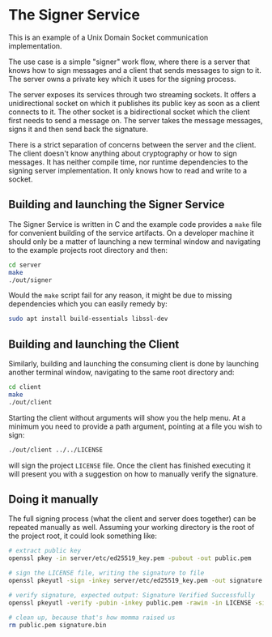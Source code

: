 # The Signer Service
This is an example of a Unix Domain Socket communication implementation.

The use case is a simple "signer" work flow, where there is a server that knows how to sign messages and a client that sends messages to sign to it. The server owns a private key which it uses for the signing process.

The server exposes its services through two streaming sockets. It offers a unidirectional socket on which it publishes its public key as soon as a client connects to it. The other socket is a bidirectional socket which the client first needs to send a message on. The server takes the message messages, signs it and then send back the signature.

There is a strict separation of concerns between the server and the client. The client doesn't know anything about cryptography or how to sign messages. It has neither compile time, nor runtime dependencies to the signing server implementation. It only knows how to read and write to a socket.

## Building and launching the Signer Service
The Signer Service is written in C and the example code provides a `make` file for convenient building of the service artifacts. On a developer machine it should only be a matter of launching a new terminal window and navigating to the example projects root directory and then:

```bash
cd server
make
./out/signer
```

Would the `make` script fail for any reason, it might be due to missing dependencies which you can easily remedy by:

```bash
sudo apt install build-essentials libssl-dev
```

## Building and launching the Client

Similarly, building and launching the consuming client is done by launching another terminal window, navigating to the same root directory and:

```bash
cd client
make
./out/client
```

Starting the client without arguments will show you the help menu. At a minimum you need to provide a path argument, pointing at a file you wish to sign:

```bash 
./out/client ../../LICENSE
```

will sign the project `LICENSE` file. Once the client has finished executing it will present you with a suggestion on how to manually verify the signature.

## Doing it manually

The full signing process (what the client and server does together) can be repeated manually as well. Assuming your working directory is the root of the project root, it could look something like:

```bash
# extract public key
openssl pkey -in server/etc/ed25519_key.pem -pubout -out public.pem

# sign the LICENSE file, writing the signature to file
openssl pkeyutl -sign -inkey server/etc/ed25519_key.pem -out signature.bin -rawin -in LICENSE

# verify signature, expected output: Signature Verified Successfully
openssl pkeyutl -verify -pubin -inkey public.pem -rawin -in LICENSE -sigfile signature.bin

# clean up, because that's how momma raised us
rm public.pem signature.bin
```

